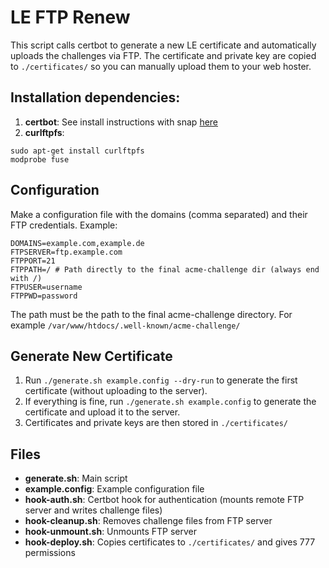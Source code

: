 # LE FTP Renew

This script calls certbot to generate a new LE certificate and automatically uploads the challenges via FTP.
The certificate and private key are copied to ```./certificates/``` so you can manually upload them to your web hoster.

## Installation dependencies:
1. **certbot**: See install instructions with snap [here](https://certbot.eff.org/instructions)
2. **curlftpfs**:

```
sudo apt-get install curlftpfs
modprobe fuse
```

## Configuration
Make a configuration file with the domains (comma separated) and their FTP credentials. Example:

```
DOMAINS=example.com,example.de
FTPSERVER=ftp.example.com
FTPPORT=21
FTPPATH=/ # Path directly to the final acme-challenge dir (always end with /)
FTPUSER=username
FTPPWD=password
```

The path must be the path to the final acme-challenge directory. For example ```/var/www/htdocs/.well-known/acme-challenge/```

## Generate New Certificate
1. Run ```./generate.sh example.config --dry-run``` to generate the first certificate (without uploading to the server).
2. If everything is fine, run ```./generate.sh example.config``` to generate the certificate and upload it to the server.
3. Certificates and private keys are then stored in ```./certificates/```

## Files
- **generate.sh**: Main script
- **example.config**: Example configuration file
- **hook-auth.sh**: Certbot hook for authentication (mounts remote FTP server and writes challenge files)
- **hook-cleanup.sh**: Removes challenge files from FTP server
- **hook-unmount.sh**: Unmounts FTP server
- **hook-deploy.sh**: Copies certificates to ```./certificates/``` and gives 777 permissions
